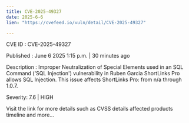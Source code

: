 ```yaml
---
title: CVE-2025-49327
date: 2025-6-6
lien: "https://cvefeed.io/vuln/detail/CVE-2025-49327"

---
```


CVE ID : CVE-2025-49327

Published :  June 6
2025
1:15 p.m. | 30 minutes ago

Description : Improper Neutralization of Special Elements used in an SQL Command ('SQL Injection') vulnerability in Ruben Garcia ShortLinks Pro allows SQL Injection. This issue affects ShortLinks Pro: from n/a through 1.0.7.

Severity: 7.6 | HIGH

Visit the link for more details
such as CVSS details
affected products
timeline
and more...
